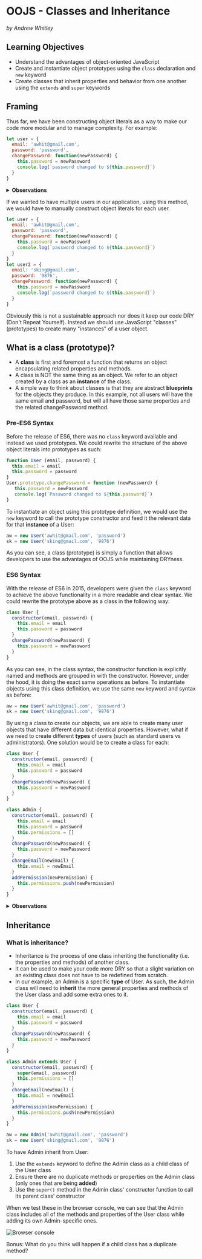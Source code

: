 # OOJS - Classes and Inheritance
*by Andrew Whitley*

## Learning Objectives
- Understand the advantages of object-oriented JavaScript
- Create and instantiate object prototypes using the `class` declaration and `new` keyword
- Create classes that inherit properties and behavior from one another using the `extends` and `super` keywords

## Framing
Thus far, we have been constructing object literals as a way to make our code more modular and to manage complexity. For example:

```js
let user = {
  email: 'awhit@gmail.com',
  password: 'password',
  changePassword: function(newPassword) {
    this.password = newPassword
    console.log(`password changed to ${this.password}`)
  }
}
```

<details>
<summary><strong>Observations </strong></summary>

  > * Our object groups together relevant data and methods
  > * There are fewer global variables.
  > * Our code is not very reusable / flexible ( i.e. what if we need there to be multiple users? ).

</details>

If we wanted to have multiple users in our application, using this method, we would have to manually construct object literals for each user.

```js
let user = {
  email: 'awhit@gmail.com',
  password: 'password',
  changePassword: function(newPassword) {
    this.password = newPassword
    console.log(`password changed to ${this.password}`)
  }
}
let user2 = {
  email: 'sking@gmail.com',
  password: '9876',
  changePassword: function(newPassword) {
    this.password = newPassword
    console.log(`password changed to ${this.password}`)
  }
}
```
Obviously this is not a sustainable approach nor does it keep our code DRY (Don't Repeat Yourself). Instead we should use JavaScript "classes" (prototypes) to create many "instances" of a user object.

## What is a class (prototype)?

- A **class** is first and foremost a function that returns an object encapsulating related properties and methods.
- A class is NOT the same thing as an object. We refer to an object created by a class as an **instance** of the class.
- A simple way to think about classes is that they are abstract **blueprints** for the objects they produce. In this example, not all users will have the same email and password, but will all have those same properties and the related changePassword method.

### Pre-ES6 Syntax

Before the release of ES6, there was no `class` keyword available and instead we used prototypes. We could rewrite the structure of the above object literals into prototypes as such:
```js
function User (email, password) {
  this.email = email
  this.password = password
}
User.prototype.changePassword = function (newPassword) {
   this.password = newPassword
   console.log(`Password changed to ${this.password}`)
}
```
To instantiate an object using this prototype definition, we would use the `new` keyword to call the prototype constructor and feed it the relevant data for that **instance** of a User:
```js
aw = new User('awhit@gmail.com', 'password')
sk = new User('sking@gmail.com', '9876')
```
As you can see, a class (prototype) is simply a function that allows developers to use the advantages of OOJS while maintaining DRYness.

### ES6 Syntax

With the release of ES6 in 2015, developers were given the `class` keyword to achieve the above functionality in a more readable and clear syntax. We could rewrite the prototype above as a class in the following way:
```js
class User {
  constructor(email, password) {
    this.email = email
    this.password = password
  }
  changePassword(newPassword) {
    this.password = newPassword
  }
}
```
As you can see, in the class syntax, the constructor function is explicitly named and methods are grouped in with the constructor. However, under the hood, it is doing the exact same operations as before. To instantiate objects using this class definition, we use the same `new` keyword and syntax as before:
```js
aw = new User('awhit@gmail.com', 'password')
sk = new User('sking@gmail.com', '9876')
```

By using a class to create our objects, we are able to create many user objects that have different data but identical properties. However, what if we need to create different **types** of users (such as standard users vs administrators). One solution would be to create a class for each:

```js
class User {
  constructor(email, password) {
    this.email = email
    this.password = password
  }
  changePassword(newPassword) {
    this.password = newPassword
  }
}

class Admin {
  constructor(email, password) {
    this.email = email
    this.password = password
    this.permissions = []
  }
  changePassword(newPassword) {
    this.password = newPassword
  }
  changeEmail(newEmail) {
    this.email = newEmail
  }
  addPermission(newPermission) {
    this.permissions.push(newPermission)
  }
}
```
<details>
<summary><strong>Observations </strong></summary>

  > * While this while allow us to have different kinds of users, it is not very DRY in that both classes share many of the same properties and methods
  > * The solution for this is to use class **inheritance** to allow one class to inherit properties and methods from another

</details>

## Inheritance

### What is inheritance?

- Inheritance is the process of one class inheriting the functionality (i.e. the properties and methods) of another class.
- It can be used to make your code more DRY so that a slight variation on an existing class does not have to be redefined from scratch.
- In our example, an Admin is a specific **type** of User. As such, the Admin class will need to **inherit** the more general properties and methods of the User class and add some extra ones to it.

```js
class User {
  constructor(email, password) {
    this.email = email
    this.password = password
  }
  changePassword(newPassword) {
    this.password = newPassword
  }
}

class Admin extends User {
  constructor(email, password) {
    super(email, password)
    this.permissions = []
  }
  changeEmail(newEmail) {
    this.email = newEmail
  }
  addPermission(newPermission) {
    this.permissions.push(newPermission)
  }
}

aw = new Admin('awhit@gmail.com', 'password')
sk = new User('sking@gmail.com', '9876')

```
To have Admin inherit from User:

1. Use the `extends` keyword to define the Admin class as a child class of the User class
1. Ensure there are no duplicate methods or properties on the Admin class (only ones that are being **added**)
1. Use the `super()` method in the Admin class' constructor function to call its parent class' constructor

When we test these in the browser console, we can see that the Admin class includes all of the methods and properties of the User class while adding its own Admin-specific ones.

![Browser console](./test.png)

Bonus: What do you think will happen if a child class has a duplicate method?
